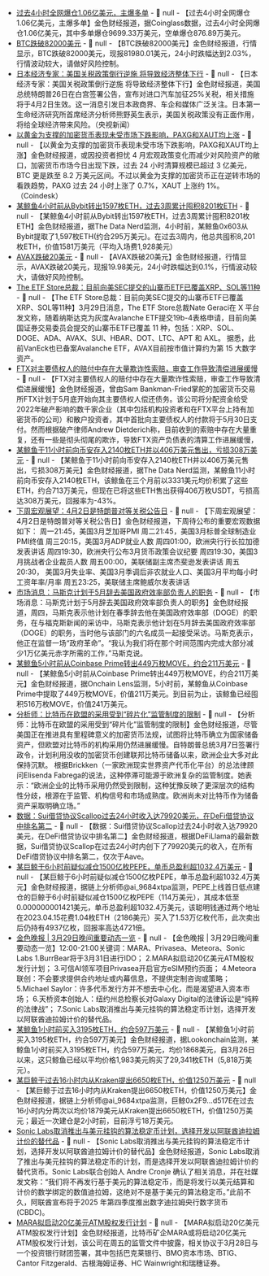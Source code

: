 - [过去4小时全网爆仓1.06亿美元，主爆多单]() - 📰 null - 【过去4小时全网爆仓1.06亿美元，主爆多单】金色财经报道，据Coinglass数据，过去4小时全网爆仓1.06亿美元，其中多单爆仓9699.33万美元，空单爆仓876.89万美元。
- [BTC跌破82000美元]() - 📰 null - 【BTC跌破82000美元】金色财经报道，行情显示，BTC跌破82000美元，现报81980.01美元，24小时跌幅达到2.03%，行情波动较大，请做好风险控制。
- [日本经济专家：美国关税政策倒行逆施 将导致经济整体下行]() - 📰 null - 【日本经济专家：美国关税政策倒行逆施 将导致经济整体下行】金色财经报道，美国总统特朗普26日在白宫签署公告，宣布对进口汽车加征25%关税，相关措施将于4月2日生效。这一消息引发日本政商界、车企和媒体广泛关注。日本第一生命经济研究所首席经济分析师熊野英生表示，美国关税政策没有正面作用，将给全球经济带来风险。（央视新闻）
- [以黄金为支撑的加密货币表现未受市场下跌影响，PAXG和XAUT均上涨]() - 📰 null - 【以黄金为支撑的加密货币表现未受市场下跌影响，PAXG和XAUT均上涨】金色财经报道，或因投资者担忧 4 月宏观政策变化而减少对风险资产的敞口，加密货币市场今日出现下跌，过去 24 小时清算规模已超过 3 亿美元，BTC 更是跌至 8.2 万美元区间。不过以黄金为支撑的加密货币正在逆转市场的看跌趋势，PAXG 过去 24 小时上涨了 0.7%，XAUT 上涨约 1%。（Coindesk）
- [某鲸鱼4小时前从Bybit转出1597枚ETH，过去3周累计囤积8201枚ETH]() - 📰 null - 【某鲸鱼4小时前从Bybit转出1597枚ETH，过去3周累计囤积8201枚ETH】金色财经报道，据The Data Nerd监测，4小时前，某鲸鱼0x603从Bybit提取了1,597枚ETH(约合295万美元)。在过去3周内，他总共囤积8,201枚ETH，价值1581万美元（平均入场费1,928美元）
- [AVAX跌破20美元]() - 📰 null - 【AVAX跌破20美元】金色财经报道，行情显示，AVAX跌破20美元，现报19.98美元，24小时跌幅达到0.1%，行情波动较大，请做好风险控制。
- [The ETF Store总裁：目前向美SEC提交的山寨币ETF已覆盖XRP、SOL等11种]() - 📰 null - 【The ETF Store总裁：目前向美SEC提交的山寨币ETF已覆盖XRP、SOL等11种】3月29日消息，The ETF Store总裁Nate Geraci在 X 平台发文称，随着纳斯达克为灰度Avalanche ETF提交19b-4表格申请，目前向美国证券交易委员会提交的山寨币ETF已覆盖 11 种，包括：XRP、SOL、DOGE、ADA、AVAX、SUI、HBAR、DOT、LTC、APT 和 AXL。 
据悉，此前VanEck也已备案Avalanche ETF，AVAX目前按市值计算约为第 15 大数字资产。
- [FTX对主要债权人的赔付中存在大量欺诈性索赔，审查工作导致清偿进展缓慢](https://www.coindesk.com/markets/2025/03/29/ftx-to-begin-usd11-4b-creditor-payouts-in-may-after-years-long-bankruptcy-battle) - 📰 null - 【FTX对主要债权人的赔付中存在大量欺诈性索赔，审查工作导致清偿进展缓慢】金色财经报道，曾由Sam Bankman-Fried掌舵的加密货币交易所FTX计划于5月底开始向其主要债权人偿还债务。该公司将分配资金给受2022年破产影响的数千家企业（其中包括机构投资者和在FTX平台上持有加密货币的公司）和散户投资者，其中首批向主要债权人的付款将于5月30日支付。然而根据破产律师Andrew Dietderich称，目前收到的索赔中存在大量重复，还有一些是彻头彻尾的欺诈，导致FTX资产负债表的清算工作进展缓慢，
- [某鲸鱼于11小时前向币安存入2140枚ETH并以406万美元售出，亏损308万美元](https://x.com/OnchainDataNerd/status/1905995307378524490) - 📰 null - 【某鲸鱼于11小时前向币安存入2140枚ETH并以406万美元售出，亏损308万美元】金色财经报道，据The Data Nerd监测，某鲸鱼11小时前向币安存入2140枚ETH，该鲸鱼在三个月前以3331美元均价积累了这些ETH，约合713万美元，但现在已将这些ETH售出获得406万枚USDT，亏损高达308万美元，回报率为-43%。
- [下周宏观展望：4月2日是特朗普对等关税公告日](https://xnews.jin10.com/details/169635) - 📰 null - 【下周宏观展望：4月2日是特朗普对等关税公告日】金色财经报道，下周待公布的重要宏观数据如下： 
周一21:45，美国3月芝加哥PMI 
周二21:45，美国3月标普全球制造业PMI终值 
周三20:15，美国3月ADP就业人数 
周四01:00，欧洲央行行长拉加德发表讲话 
周四19:30，欧洲央行公布3月货币政策会议纪要 
周四19:30，美国3月挑战者企业裁员人数 
周五00:00，美联储副主席杰斐逊发表讲话 
周五20:30， 美国3月失业率、美国3月季调后非农就业人口、美国3月平均每小时工资年率/月率 
周五23:25，美联储主席鲍威尔发表讲话
- [市场消息：马斯克计划于5月辞去美国政府效率部负责人的职务](https://www.usatoday.com/story/news/nation/2025/03/28/donald-trump-elon-musk-leaving-doge-may-2025-report/82704950007/) - 📰 null - 【市场消息：马斯克计划于5月辞去美国政府效率部负责人的职务】金色财经报道，周四，马斯克表示他计划在春季辞去他在美国政府效率部（DOGE）的职务，在与福克斯新闻的采访中，马斯克表示他计划在5月辞去美国政府效率部（DOGE）的职务，当时他与该部门的六名成员一起接受采访。马斯克表示，他正在监督一场“政府革命”。“我认为我们将在那个时间范围内完成大部分减少1万亿美元赤字所需的工作，”马斯克说。
- [某鲸鱼5小时前从Coinbase Prime转出449万枚MOVE，约合211万美元](https://x.com/OnchainLens/status/1905989442646766006) - 📰 null - 【某鲸鱼5小时前从Coinbase Prime转出449万枚MOVE，约合211万美元】金色财经报道，据Onchain Lens监测，5小时前，某鲸鱼从Coinbase Prime中提取了449万枚MOVE，价值211万美元。到目前为止，该鲸鱼已经囤积516万枚MOVE，价值241万美元。
- [分析师：比特币在欧盟的采用受到“碎片化”监管制度的限制]() - 📰 null - 【分析师：比特币在欧盟的采用受到“碎片化”监管制度的限制】金色财经报道，尽管美国正在推进具有里程碑意义的加密货币法规，试图将比特币确立为国家储备资产，但欧盟对比特币的机构采用仍然进展缓慢。自特朗普总统3月7日签署行政令，计划利用没收的加密货币创建联邦比特币储备以来，欧洲企业大多对此保持沉默。 
根据Brickken（一家欧洲现实世界资产代币化平台）的总法律顾问Elisenda Fabrega的说法，这种停滞可能源于欧洲复杂的监管制度。她表示：“欧洲企业的比特币采用仍然受到限制，这种犹豫反映了更深层次的结构性分歧，根源在于监管、机构信号和市场成熟度。欧洲尚未对比特币作为储备资产采取明确立场。”
- [数据：Sui借贷协议Scallop过去24小时收入达79920美元，在DeFi借贷协议中排名第二](https://www.theblock.co/press-releases/348756/scallop-protocol-on-sui-hits-record-revenue-solidifying-leadership-in-defi-lending) - 📰 null - 【数据：Sui借贷协议Scallop过去24小时收入达79920美元，在DeFi借贷协议中排名第二】金色财经报道，根据DeFiLlama的最新数据，Sui借贷协议Scallop在过去24小时内创下了79920美元的收入，在所有DeFi借贷协议中排名第二，仅次于Aave。
- [某巨鲸于6小时前疑似减仓1500亿枚PEPE，单币总盈利超1032.4万美元](https://x.com/ai_9684xtpa/status/1905968346807587059) - 📰 null - 【某巨鲸于6小时前疑似减仓1500亿枚PEPE，单币总盈利超1032.4万美元】金色财经报道，据链上分析师@ai_9684xtpa监测，PEPE上线首日低点建仓的巨鲸于6小时前疑似减仓1500亿枚PEPE（114万美元），其成本低至0.000000001421美元，单币总盈利超1032.4万美元，该聪明钱通过两个地址在2023.04.15花费1.04枚ETH（2186美元）买入了1.53万亿枚代币，此次卖出后仍持有4937亿枚，回报率高达4721倍。
- [金色晚报 | 3月29日晚间重要动态一览]() - 📰 null - 【金色晚报 | 3月29日晚间重要动态一览】12:00-21:00关键词：MARA、Privasea、Meteora、Sonic Labs 
1.BurrBear将于3月31日进行IDO； 
2.MARA拟启动20亿美元ATM股权发行计划； 
3.可信AI领军项目Privasea开启官方eSIM预约页面； 
4.Meteora联创：不会要求提供合约地址或内幕信息，不提供定制咨询或策略； 
5.Michael Saylor：许多代币发行方并不想去中心化，而是渴望进入资本市场； 
6.天桥资本创始人：纽约州总检察长对Galaxy Digital的法律诉讼是“纯粹的法律战”； 
7.Sonic Labs取消推出与美元挂钩的算法稳定币计划，选择开发以阿联酋迪拉姆计价的替代品。
- [某鲸鱼1小时前买入3195枚ETH，约合597万美元](https://x.com/lookonchain/status/1905963612239466999) - 📰 null - 【某鲸鱼1小时前买入3195枚ETH，约合597万美元】金色财经报道，据Lookonchain监测，某鲸鱼1小时前买入3195枚ETH，约合597万美元，均价1868美元，自3月26日以来，这只鲸鱼已经以平均价格1,983美元购买了29,341枚ETH（5,818万美元）。
- [某巨鲸于过去16小时内从Kraken提出6650枚ETH，价值1250万美元](https://x.com/ai_9684xtpa/status/1905960169047294223) - 📰 null - 【某巨鲸于过去16小时内从Kraken提出6650枚ETH，价值1250万美元】金色财经报道，据链上分析师@ai_9684xtpa监测，巨鲸0x2F9...d517E在过去16小时内分两次以均价1879美元从Kraken提出6650枚ETH，价值1250万美元；最近一次建仓是2小时前，目前浮亏18万美元。
- [Sonic Labs取消推出与美元挂钩的算法稳定币计划，选择开发以阿联酋迪拉姆计价的替代品](https://cointelegraph.com/news/sonic-usd-algorithmic-stablecoin-dirham-stablecoin) - 📰 null - 【Sonic Labs取消推出与美元挂钩的算法稳定币计划，选择开发以阿联酋迪拉姆计价的替代品】金色财经报道，Sonic Labs取消了推出与美元挂钩的算法稳定币的计划，而是选择开发以阿联酋迪拉姆计价的替代货币。Sonic Labs联合创始人 Andre Cronje 确认了相关消息，并在社媒发文称：“我们将不再发行基于美元的算法稳定币，而是将发行以美元结算和计价的数学绑定的数值迪拉姆，这绝对不是基于美元的算法稳定币。”此前不久，阿联酋宣布将于2025 年第四季度推出数字迪拉姆央行数字货币 (CBDC)。
- [MARA拟启动20亿美元ATM股权发行计划](https://www.theminermag.com/news/2025-03-29/mara-atm-bitcoin-stock) - 📰 null - 【MARA拟启动20亿美元ATM股权发行计划】金色财经报道，比特币矿企MARA或将启动20亿美元ATM股权发行计划，该公司在周五的监管文件中披露，相关协议于3月28日与一个投资银行财团签署，其中包括巴克莱银行、BMO资本市场、BTIG、Cantor Fitzgerald、古根海姆证券、HC Wainwright和瑞穗证券。
